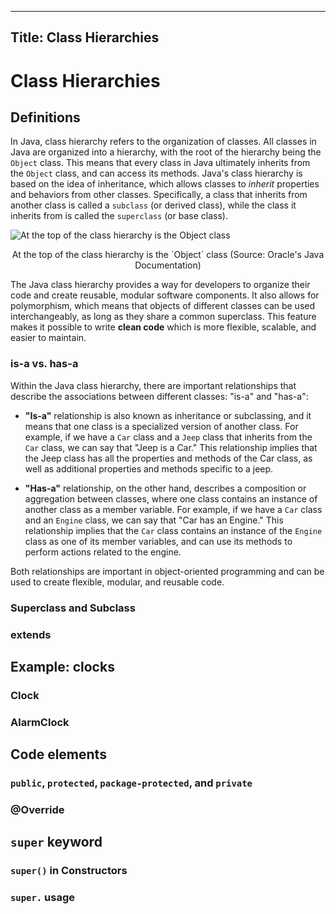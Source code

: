<style>
img[src*='#center'] {
    display: block;
    margin: auto;
}
</style>

---
Title: Class Hierarchies
---

# Class Hierarchies

## Definitions
In Java, class hierarchy refers to the organization of classes. All classes in Java are organized into a hierarchy, with the root of the hierarchy being the `Object` class. This means that every class in Java ultimately inherits from the `Object` class, and can access its methods. Java's class hierarchy is based on the idea of inheritance, which allows classes to _inherit_ properties and behaviors from other classes. Specifically, a class that inherits from another class is called a `subclass` (or derived class), while the class it inherits from is called the `superclass` (or base class). 
  
![At the top of the class hierarchy is the `Object` class](https://docs.oracle.com/javase/tutorial/figures/java/classes-object.gif#center)

 <p align="center">At the top of the class hierarchy is the `Object` class (Source: Oracle's Java Documentation)</p>

The Java class hierarchy provides a way for developers to organize their code and create reusable, modular software components. It also allows for polymorphism, which means that objects of different classes can be used interchangeably, as long as they share a common superclass. This feature makes it possible to write __clean code__ which is more flexible, scalable, and easier to maintain.

### is-a vs. has-a

Within the Java class hierarchy, there are important relationships that describe the associations between different classes: "is-a" and "has-a":

* __"Is-a"__ relationship is also known as inheritance or subclassing, and it means that one class is a specialized version of another class. For example, if we have a `Car` class and a `Jeep` class that inherits from the `Car` class, we can say that "Jeep is a Car." This relationship implies that the Jeep class has all the properties and methods of the Car class, as well as additional properties and methods specific to a jeep.

* __"Has-a"__ relationship, on the other hand, describes a composition or aggregation between classes, where one class contains an instance of another class as a member variable. For example, if we have a `Car` class and an `Engine` class, we can say that "Car has an Engine." This relationship implies that the `Car` class contains an instance of the `Engine` class as one of its member variables, and can use its methods to perform actions related to the engine.

Both relationships are important in object-oriented programming and can be used to create flexible, modular, and reusable code. 

### Superclass and Subclass

### extends

## Example: clocks

### Clock

### AlarmClock

## Code elements

### `public`, `protected`, `package-protected`, and `private`

### @Override

## `super` keyword

### `super()` in Constructors

### `super.` usage

